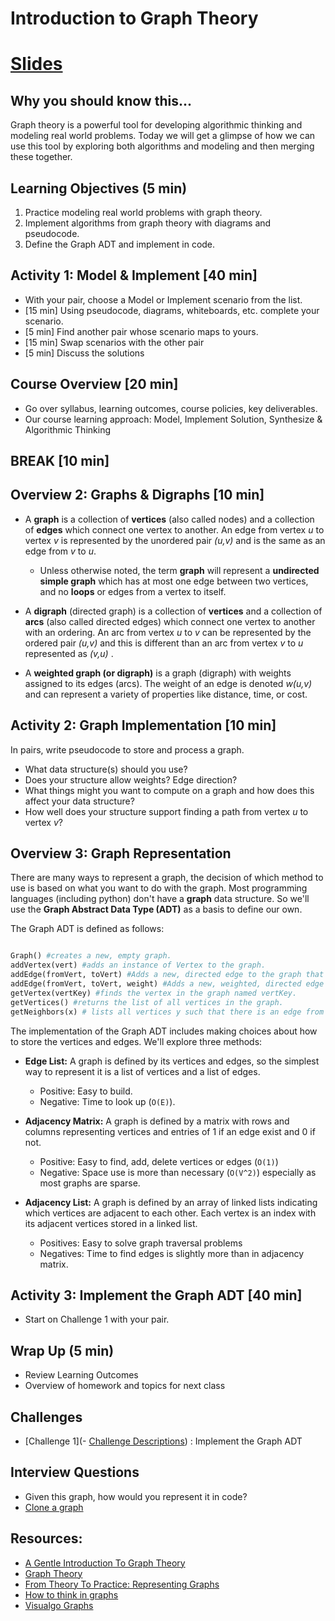 # Introduction to Graph Theory

# [Slides](https://docs.google.com/presentation/d/1eOGVRA2ziw9swgB1t0VXn2_gnIWl1sd-H5xglgSa3-E/edit?usp=sharing)


##  Why you should know this...
Graph theory is a powerful tool for developing algorithmic thinking and modeling real world problems. Today we will get a glimpse of how we can use this tool by exploring both algorithms and modeling and then merging these together.   


## Learning Objectives (5 min)

1. Practice modeling real world problems with graph theory.
1. Implement algorithms from graph theory with diagrams and pseudocode.
1. Define the Graph ADT and implement in code.

## Activity 1: Model & Implement [40 min]
- With your pair, choose a Model or Implement scenario from the list.  
- [15 min] Using pseudocode, diagrams, whiteboards, etc. complete your scenario.
- [5 min] Find another pair whose scenario maps to yours.   
- [15 min] Swap scenarios with the other pair
- [5 min] Discuss the solutions

## Course Overview [20 min]
- Go over syllabus, learning outcomes, course policies, key deliverables.
- Our course learning approach: Model, Implement Solution, Synthesize & Algorithmic Thinking

## BREAK [10 min]

## Overview 2: Graphs & Digraphs [10 min]
- A **graph** is a collection of **vertices** (also called nodes) and a collection of **edges** which connect one vertex to another.  An edge from vertex *u* to vertex *v* is represented by the unordered pair *(u,v)* and is the same as an edge from *v* to *u*.   
    - Unless otherwise noted, the term **graph** will represent a **undirected simple graph** which has at most one edge between two vertices, and no **loops** or edges from a vertex to itself.

- A **digraph** (directed graph) is a collection of **vertices** and a collection of **arcs** (also called directed edges) which connect one vertex to another with an ordering.  An arc from vertex *u* to *v* can be represented by the ordered pair *(u,v)* and this is different than an arc from vertex *v* to *u* represented as *(v,u)* .

- A **weighted graph (or digraph)** is a graph (digraph) with weights assigned to its edges (arcs).  The weight of an edge is denoted *w(u,v)* and can represent a variety of properties like distance, time, or cost.  


## Activity 2: Graph Implementation [10 min]
In pairs, write pseudocode to store and process a graph.
- What data structure(s) should you use?
- Does your structure allow weights? Edge direction?
- What things might you want to compute on a graph and how does this affect your data structure?
- How well does your structure support finding a path from vertex *u* to vertex *v*?

## Overview 3: Graph Representation
There are many ways to represent a graph, the decision of which method to use is based on what you want to do with the graph.  Most programming languages (including python) don't have a **graph** data structure.  So we'll use the **Graph Abstract Data Type (ADT)** as a basis to define our own.

The Graph ADT is defined as follows:
```python

Graph() #creates a new, empty graph.
addVertex(vert) #adds an instance of Vertex to the graph.
addEdge(fromVert, toVert) #Adds a new, directed edge to the graph that connects two vertices.
addEdge(fromVert, toVert, weight) #Adds a new, weighted, directed edge to the graph that connects two vertices.
getVertex(vertKey) #finds the vertex in the graph named vertKey.
getVertices() #returns the list of all vertices in the graph.
getNeighbors(x) # lists all vertices y such that there is an edge from the vertex x to the vertex y;

```


The implementation of the Graph ADT includes making choices about how to store the vertices and edges.  We'll explore three methods:


- **Edge List:** A graph is defined by its vertices and edges, so the simplest way to represent it is a list of vertices and a list of edges.  
    - Positive: Easy to build.
    - Negative: Time to look up (`O(E)`).

- **Adjacency Matrix:** A graph is defined by a matrix with rows and columns representing vertices and entries of 1 if an edge exist and 0 if not.
    - Positive: Easy to find, add, delete vertices or edges (`O(1)`)
    - Negative: Space use is more than necessary (`O(V^2)`) especially as most graphs are sparse.

- **Adjacency List:** A graph is defined by an array of linked lists indicating which vertices are adjacent to each other. Each vertex is an index with its adjacent vertices stored in a linked list.
    - Positives: Easy to solve graph traversal problems
    - Negatives: Time to find edges is slightly more than in adjacency matrix.



## Activity 3: Implement the Graph ADT [40 min]
 - Start on Challenge 1 with your pair.



## Wrap Up (5 min)

- Review Learning Outcomes
- Overview of homework and topics for next class

## Challenges
- [Challenge 1](- [Challenge Descriptions](../Assignments/Challenges.md)) : Implement the Graph ADT

## Interview Questions
- Given this graph, how would you represent it in code?
- [Clone a graph](https://leetcode.com/problems/clone-graph/)

## Resources:
- [A Gentle Introduction To Graph Theory](https://medium.com/basecs/a-gentle-introduction-to-graph-theory-77969829ead8)
- [Graph Theory](https://en.wikipedia.org/wiki/Graph_theory#Route_problems)
- [From Theory To Practice: Representing Graphs](https://medium.com/basecs/from-theory-to-practice-representing-graphs-cfd782c5be38)
- [How to think in graphs](https://medium.com/free-code-camp/i-dont-understand-graph-theory-1c96572a1401)
- [Visualgo Graphs](https://visualgo.net/en/graphds)
